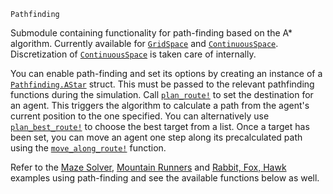 ```
Pathfinding
```

Submodule containing functionality for path-finding based on the A* algorithm. Currently available for [`GridSpace`](@ref) and [`ContinuousSpace`](@ref). Discretization of [`ContinuousSpace`](@ref) is taken care of internally.

You can enable path-finding and set its options by creating an instance of a [`Pathfinding.AStar`](@ref) struct. This must be passed to the relevant pathfinding functions during the simulation. Call [`plan_route!`](@ref) to set the destination for an agent. This triggers the algorithm to calculate a path from the agent's current position to the one specified. You can alternatively use [`plan_best_route!`](@ref) to choose the best target from a list. Once a target has been set, you can move an agent one step along its precalculated path using the [`move_along_route!`](@ref) function.

Refer to the [Maze Solver](https://juliadynamics.github.io/AgentsExampleZoo.jl/dev/examples/maze/), [Mountain Runners](https://juliadynamics.github.io/AgentsExampleZoo.jl/dev/examples/runners/) and [Rabbit, Fox, Hawk](https://juliadynamics.github.io/Agents.jl/stable/examples/rabbit_fox_hawk/) examples using path-finding and see the available functions below as well.

